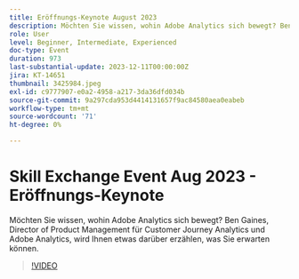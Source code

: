 ```yaml
---
title: Eröffnungs-Keynote August 2023
description: Möchten Sie wissen, wohin Adobe Analytics sich bewegt? Ben Gaines, Director of Product Management für Customer Journey Analytics und Adobe Analytics, wird Ihnen etwas darüber erzählen, was Sie erwarten können.
role: User
level: Beginner, Intermediate, Experienced
doc-type: Event
duration: 973
last-substantial-update: 2023-12-11T00:00:00Z
jira: KT-14651
thumbnail: 3425984.jpeg
exl-id: c9777907-e0a2-4958-a217-3da36dfd034b
source-git-commit: 9a297cda953d4414131657f9ac84580aea0eabeb
workflow-type: tm+mt
source-wordcount: '71'
ht-degree: 0%

---
```


# Skill Exchange Event Aug 2023 - Eröffnungs-Keynote

Möchten Sie wissen, wohin Adobe Analytics sich bewegt? Ben Gaines, Director of Product Management für Customer Journey Analytics und Adobe Analytics, wird Ihnen etwas darüber erzählen, was Sie erwarten können.

>[!VIDEO](https://video.tv.adobe.com/v/3454425/?learn=on&captions=ger)
